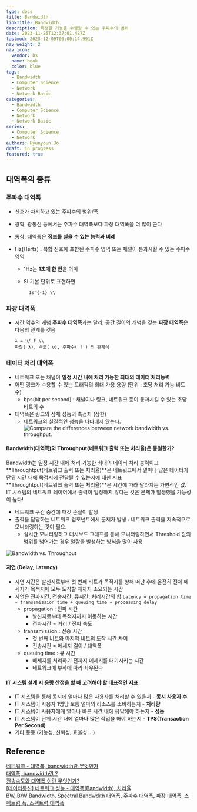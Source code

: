 ```yaml
---
type: docs
title: Bandwidth
linkTitle: Bandwidth
description: 특정한 기능을 수행할 수 있는 주파수의 범위
date: 2023-11-25T12:37:01.427Z
lastmod: 2023-12-09T06:00:14.991Z
nav_weight: 2
nav_icon:
  vendor: bs
  name: book
  color: blue
tags:
  - Bandwidth
  - Computer Science
  - Network
  - Network Basic
categories:
  - Bandwidth
  - Computer Science
  - Network
  - Network Basic
series:
  - Computer Science
  - Network
authors: Hyunyoun Jo
draft: in progress
featured: true
---
```


## 대역폭의 종류

### 주파수 대역폭

- 신호가 차지하고 있는 주파수의 범위/폭
- 광학, 광통신 등에서는 주파수 대역폭보다 파장 대역폭을 더 많이 쓴다
- 통상, 대역폭은 **정보를 실을 수 있는 능력과 비례**
- Hz(Hertz) : 복합 신호에 포함된 주파수 영역 또는 채널이 통과시킬 수 있는 주파수 영역

  - 1Hz는 **1초에 한 번**을 의미
  - SI 기본 단위로 표현하면

    ```katex
      1s^{-1} \\
    ```

### 파장 대역폭

- 시간 역수의 개념 **주파수 대역폭**과는 달리, 공간 길이의 개념을 갖는 **파장 대역폭**은 다음의 관계를 갖음

  ```katex
  λ = υ/ f \\
  파장( λ), 속도( υ), 주파수( f ) 의 관계식
  ```

### 데이터 처리 대역폭

- 네트워크 또는 채널이 **일정 시간 내에 처리 가능한 최대의 데이터 처리능력**
- 어떤 링크가 수용할 수 있는 트래픽의 최대 가용 용량 (단위 : 초당 처리 가능 비트 수)
  - bps(bit per second) : 채널이나 링크, 네트워크 등이 통과시킬 수 있는 초당 비트의 수
- 대역폭은 링크의 잠재 성능의 측정치 (상한)
  - 네트워크의 실질적인 성능을 나타내지 않는다.
    ![Compare the differences between network bandwidth vs. throughput.](content/computer-science/network_bandwidth_vs_throughput-f.png "https://www.techtarget.com/searchnetworking/feature/Network-bandwidth-vs-throughput-Whats-the-difference")

#### Bandwidth(대역폭)와 Throughput(네트워크 출력 또는 처리율)은 동일한가?

Bandwidth는 일정 시간 내에 처리 가능한 최대의 데이터 처리 능력이고 **Throughtput(네트워크 출력 또는 처리율)**은 네트워크에서 얼마나 많은 데이터가 단위 시간 내에 목적지에 전달될 수 있는지에 대한 지표  
**Throughtput(네트워크 출력 또는 처리율)**은 시간에 따라 달라지는 가변적인 값.
IT 시스템의 네트워크 레이어에서 출력이 일정하지 않다는 것은 문제가 발생했을 가능성이 높다!

- 네트워크 구간 중간에 패킷 손실이 발생
- 출력을 담당하는 네트워크 컴포넌트에서 문제가 발생
  : 네트워크 출력을 지속적으로 모니터링하는 것이 필요.
  - 실시간 모니터링하고 대시보드 그래프를 통해 모니터링하면서 Threshold 값의 범위를 넘어가는 경우 알람을 발생하는 방식을 많이 사용

![Bandwidth vs. Throughput](content/computer-science/throughput-bandwidth.png#center "https://obkio.com/blog/network-speed-bandwidth-throughput/")

#### 지연 (Delay, Latency)

- 지연 시간은 발신지로부터 첫 번째 비트가 목적지를 향해 떠난 후에 온전히 전체 메세지가 목적지에 모두 도착할 때까지 소요되는 시간
- 지연은 전파시간, 전송시간, 큐시간, 처리시간의 합
  `Latency = propagation time + transsmission time + queuing time + processing delay`
  - propagation : 전파 시간
    - 발신지로부터 목적지까지 이동하는 시간
    - 전파시간 = 거리 / 전파 속도
  - transsmission : 전송 시간
    - 첫 번째 비트와 마지막 비트의 도착 시간 차이
    - 전송시간 = 메세지 길이 / 대역폭
  - queuing time : 큐 시간
    - 메세지를 처리하기 전까지 메세지를 대기시키는 시간
    - 네트워크에 부하에 따라 좌우된다

#### IT 시스템 설계 시 용량 산정을 할 때 고려해야 할 대표적인 지표

- IT 시스템을 통해 동시에 얼마나 많은 사용자를 처리할 수 있을지 - **동시 사용자 수**
- IT 시스템이 사용자 1명당 보통 얼마의 리소스를 소비하는지 - **처리량**
- IT 시스템이 사용자에게 얼마나 빠른 시간 내에 응답해야 하는지 - **성능**
- IT 시스템이 단위 시간 내에 얼마나 많은 작업을 해야 하는지 - **TPS(Transaction Per Second)**
- 기타 등등 (기능성, 신뢰성, 효율성 ...)

## Reference

[네트워크 - 대역폭, bandwidth란 무엇인가](https://m.blog.naver.com/on21life/221340548735)  
[대역폭, bandwidth란 ?](https://velog.io/@ragnarok_code/%EB%8C%80%EC%97%AD%ED%8F%AD-bandwidth%EB%9E%80)  
[전송속도와 대역폭 이란 무엇인가?](https://trts1004.tistory.com/12109599)  
[[데이터통신] 네트워크 성능 - 대역폭(Bandwidth), 처리율](https://uzun.dev/118)  
[BW, B/W Bandwidth, Spectral Bandwdith 대역폭, 주파수 대역폭, 파장 대역폭, 스펙트럼 폭, 스펙트럼 대역폭](http://www.ktword.co.kr/test/view/view.php?m_temp1=1157)
